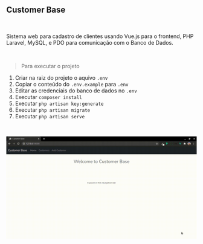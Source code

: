 ## Customer Base

<br>

Sistema web para cadastro de clientes usando Vue.js para o frontend, PHP Laravel, MySQL, e PDO para comunicação com o Banco de Dados.

<br>

> Para executar o projeto

1) Criar na raiz do projeto o aquivo `.env`
2) Copiar o conteúdo do `.env.example` para `.env`
3) Editar as credenciais do banco de dados no `.env`
4) Executar `composer install`
5) Executar `php artisan key:generate`
6) Executar `php artisan migrate`
7) Executar `php artisan serve`

<br>

![Gif Demo](img/DemoCustomerBase.gif)
